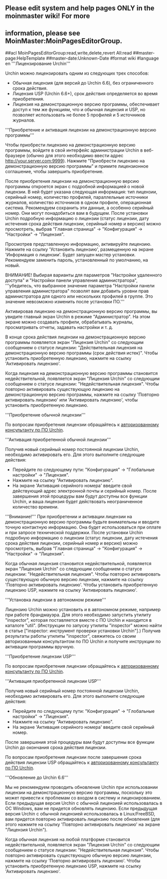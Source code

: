 ## Please edit system and help pages ONLY in the moinmaster wiki! For more
## information, please see MoinMaster:MoinPagesEditorGroup.
##acl MoinPagesEditorGroup:read,write,delete,revert All:read
##master-page:HelpTemplate
##master-date:Unknown-Date
#format wiki
#language en
'''Лицензирование Urchin'''

Urchin можно лицензировать одним из следующих трех способов:

  * Обычная лицензия (для версий до Urchin 6.6), без ограниченного срока действия.
  * Лицензия USP (Urchin 6.6+), срок действия определяется во время приобретения.
  * Лицензия на демонстрационную версию программы, обеспечивает доступ к тем же функциям, что и обычная лицензия и USP, но позволяет использовать не более 5 профилей и 5 источников журналов.



'''Приобретение и активация лицензии на демонстрационную версию программы'''

Чтобы приобрести лицензию на демонстрационную версию программы, войдите в свой интерфейс администрации Urchin в веб-браузере (обычно для этого необходимо ввести адрес http://your.server.com:9999). Нажмите "Приобрести лицензию на демонстрационную версию программы" и примите лицензионное соглашение, чтобы завершить приобретение.

После приобретения лицензии на демонстрационную версию программы откроется экран с подробной информацией о новой лицензии. В ней будет указана следующая информация: тип лицензии, серийный номер, количество профилей, параллельные источники журналов, количество источников в одном профиле, операционная система. Рекомендуем сохранить эти данные, а особенно серийный номер. Они могут понадобиться вам в будущем. После установки Urchin подробную информацию о лицензии (статус лицензии, дату истечения срока действия лицензии, серийный номер и версию) можно просмотреть, выбрав "Главная страница" -> "Конфигурация" -> "Настройки" -> "Лицензия".

Просмотрев представленную информацию, активируйте лицензию. Нажмите на ссылку 'Установить лицензию', размещенную на экране 'Информация о лицензии'. Будет запущен мастер установки. Рекомендуем заменить пароль, установленный по умолчанию, на новый.

ВНИМАНИЕ! Выбирая варианты для параметров "Настройки удаленного доступа" и "Настройки панели управления администратора", '''убедитесь, что выбранное значение параметра "Настройки панели управления администратора" позволят вам добавить уровни прав администратора для одного или нескольких профилей в группе. Это значение невозможно изменить после установки ПО.'''

Активировав лицензию на демонстрационную версию программы, вы увидите главный экран Urchin в режиме "Администратор". На этом экране можно создавать профили, обрабатывать журналы, просматривать отчеты, задавать настройки и т. д.

В конце срока действия лицензии на демонстрационную версию программы появляется экран "Лицензия Urchin" со следующим сообщением о статусе лицензии: "Действительная лицензия на демонстрационную версию программы (срок действия истек)". Чтобы установить приобретенную лицензию, нажмите на ссылку 'Активировать лицензию'.

Когда лицензия на демонстрационную версию программы становится недействительной, появляется экран "Лицензия Urchin" со следующим сообщением о статусе лицензии: "Недействительная лицензия". Чтобы повторно активировать существующую лицензию на демонстрационную версию программы, нажмите на ссылку 'Повторно активировать лицензию' или 'Активировать лицензию', чтобы установить приобретенную лицензию.

'''Приобретение обычной лицензии'''

По вопросам приобретения лицензии обращайтесь к [авторизованному консультанту по ПО Urchin](http://www.google.com/urchin/usac.html).

'''Активация приобретенной обычной лицензии'''

Получив новый серийный номер постоянной лицензии Urchin, необходимо активировать его. Для этого выполните следующие действия:

  * Перейдите по следующему пути: "Конфигурация" -> "Глобальные настройки" -> "Лицензия".
  * Нажмите на ссылку "Активировать лицензию".
  * На экране 'Активация серийного номера' введите свой действующий адрес электронной почты и серийный номер.
После завершения этой процедуры вам будут доступны все функции Urchin, и ваша лицензия будет действовать неограниченное количество времени.

'''Внимание!''' При приобретении и активации лицензии на демонстрационную версию программы будьте внимательны и вводите точную контактную информацию. Она будет использоваться при оплате и при запросе технической поддержки. После установки Urchin подробную информацию о лицензии (статус лицензии, дату истечения срока действия лицензии, серийный номер и версию) можно просмотреть, выбрав "Главная страница" -> "Конфигурация" -> "Настройки" -> "Лицензия".

Когда обычная лицензия становится недействительной, появляется экран "Лицензия Urchin" со следующим сообщением о статусе лицензии: "Недействительная лицензия". Чтобы повторно активировать существующую обычную версию лицензии, нажмите на ссылку 'Повторно активировать лицензию'. Чтобы установить приобретенную лицензию USP, нажмите на ссылку 'Активировать лицензию'.

'''Установка лицензии в автономном режиме'''

Лицензию Urchin можно установить и в автономном режиме, например при работе брандмауэра. Для этого необходимо запустить утилиту "inspector", которая поставляется вместе с ПО Urchin и находится в каталоге "util". (Инструкции по запуску утилиты "inspector" можно найти в статье ["inspector: инструмент проверки установки Urchin"].) Получив результаты работы утилиты "inspector", свяжитесь со своим авторизованным консультантом по ПО Urchin и получите инструкции по активации программы вручную.


'''Приобретение лицензии USP'''

По вопросам приобретения лицензии обращайтесь к [авторизованному консультанту по ПО Urchin](http://www.google.com/urchin/usac.html).

'''Активация приобретенной лицензии USP'''

Получив новый серийный номер постоянной лицензии Urchin, необходимо активировать его. Для этого выполните следующие действия:

  * Перейдите по следующему пути: "Конфигурация" -> "Глобальные настройки" -> "Лицензия".
  * Нажмите на ссылку "Активировать лицензию".
  * На экране 'Активация серийного номера' введите свой серийный номер.

После завершения этой процедуры вам будут доступны все функции Urchin до окончания срока действия лицензии.

По вопросам приобретения лицензии после завершения срока действия лицензии USP обращайтесь к [авторизованному консультанту по ПО Urchin](http://www.google.com/urchin/usac.html).

'''Обновление до Urchin 6.6'''

Мы не рекомендуем проводить обновление Urchin при использовании лицензии на демонстрационную версию программы, поскольку это может привести к проблемам со входом в систему и лицензированием.
Если предыдущая версия Urchin с обычной лицензией использовалась в ОС Windows, вам не придется обновлять лицензию.
Если предыдущая версия Urchin с обычной лицензией использовалась в Linux/FreeBSD, вам придется повторно активировать лицензию после обновления (для этого нажмите на ссылку 'Повторно активировать лицензию' на экране "Лицензия Urchin").

Когда обычная лицензия на любой платформе становится недействительной, появляется экран "Лицензия Urchin" со следующим сообщением о статусе лицензии: "Недействительная лицензия". Чтобы повторно активировать существующую обычную версию лицензии, нажмите на ссылку 'Повторно активировать лицензию'. Чтобы установить приобретенную лицензию USP, нажмите на ссылку 'Активировать лицензию'.